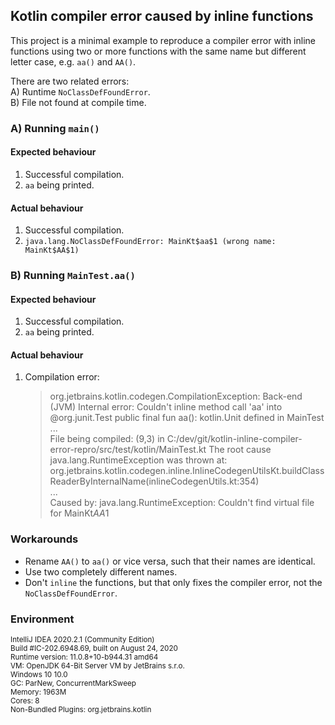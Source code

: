 ## Kotlin compiler error caused by inline functions

This project is a minimal example to reproduce a compiler error with inline functions using two or more functions with the same name but different letter case, e.g. `aa()` and `AA()`.

There are two related errors:  
A) Runtime `NoClassDefFoundError`.  
B) File not found at compile time.

### A) Running `main()`

#### Expected behaviour

1. Successful compilation.
2. `aa` being printed.

#### Actual behaviour

1. Successful compilation.
2. `java.lang.NoClassDefFoundError: MainKt$aa$1 (wrong name: MainKt$AA$1)`

### B) Running `MainTest.aa()`

#### Expected behaviour

1. Successful compilation.
2. `aa` being printed.

#### Actual behaviour

1. Compilation error:

    > org.jetbrains.kotlin.codegen.CompilationException: Back-end (JVM) Internal error: Couldn't inline method call 'aa' into
    @org.junit.Test public final fun aa(): kotlin.Unit defined in MainTest  
    > ...  
    > File being compiled: (9,3) in C:/dev/git/kotlin-inline-compiler-error-repro/src/test/kotlin/MainTest.kt
    The root cause java.lang.RuntimeException was thrown at: org.jetbrains.kotlin.codegen.inline.InlineCodegenUtilsKt.buildClassReaderByInternalName(inlineCodegenUtils.kt:354)  
    > ...  
    > Caused by: java.lang.RuntimeException: Couldn't find virtual file for MainKt$AA$1

### Workarounds

- Rename `AA()` to `aa()` or vice versa, such that their names are identical.
- Use two completely different names.
- Don't `inline` the functions, but that only fixes the compiler error, not the `NoClassDefFoundError`.

### Environment

<small>IntelliJ IDEA 2020.2.1 (Community Edition)  
Build #IC-202.6948.69, built on August 24, 2020  
Runtime version: 11.0.8+10-b944.31 amd64  
VM: OpenJDK 64-Bit Server VM by JetBrains s.r.o.  
Windows 10 10.0  
GC: ParNew, ConcurrentMarkSweep  
Memory: 1963M  
Cores: 8  
Non-Bundled Plugins: org.jetbrains.kotlin</small>

